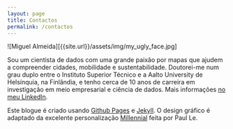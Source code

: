 ```yaml
---
layout: page
title: Contactos
permalink: /contactos
---
```


![Miguel Almeida][{{site.url}}/assets/img/my_ugly_face.jpg]

Sou um cientista de dados com uma grande paixão por mapas que ajudem a compreender cidades, mobilidade e sustentabilidade. Doutorei-me num grau duplo entre o Instituto Superior Técnico e a Aalto University de Helsínquia, na Finlândia, e tenho cerca de 10 anos de carreira em investigação em meio empresarial e ciência de dados. Mais informações [no meu LinkedIn](https://www.linkedin.com/in/miguelbalmeida/).

Este blogue é criado usando [Github Pages](https://pages.github.com/) e [Jekyll](https://jekyllrb.com/). O design gráfico é adaptado da excelente personalização [Millennial](https://jekyllthemes.io/theme/millennial) feita por Paul Le.